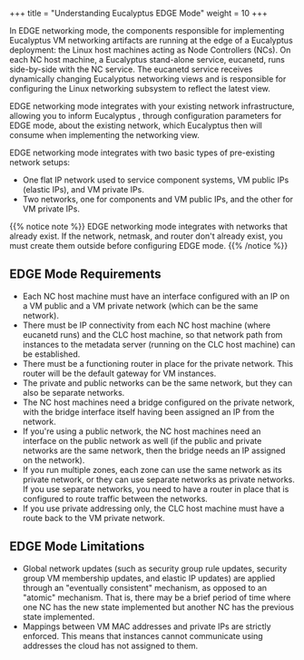 +++
title = "Understanding Eucalyptus EDGE Mode"
weight = 10
+++

In EDGE networking mode, the components responsible for implementing Eucalyptus VM networking artifacts are running at the edge of a Eucalyptus deployment: the Linux host machines acting as Node Controllers (NCs). On each NC host machine, a Eucalyptus stand-alone service, eucanetd, runs side-by-side with the NC service. The eucanetd service receives dynamically changing Eucalyptus networking views and is responsible for configuring the Linux networking subsystem to reflect the latest view. 

EDGE networking mode integrates with your existing network infrastructure, allowing you to inform Eucalyptus , through configuration parameters for EDGE mode, about the existing network, which Eucalyptus then will consume when implementing the networking view. 

EDGE networking mode integrates with two basic types of pre-existing network setups: 



* One flat IP network used to service component systems, VM public IPs (elastic IPs), and VM private IPs. 
* Two networks, one for components and VM public IPs, and the other for VM private IPs. 

{{% notice note %}}
EDGE networking mode integrates with networks that already exist. If the network, netmask, and router don't already exist, you must create them outside before configuring EDGE mode. 
{{% /notice %}}

## EDGE Mode Requirements


* Each NC host machine must have an interface configured with an IP on a VM public and a VM private network (which can be the same network). 
* There must be IP connectivity from each NC host machine (where eucanetd runs) and the CLC host machine, so that network path from instances to the metadata server (running on the CLC host machine) can be established. 
* There must be a functioning router in place for the private network. This router will be the default gateway for VM instances. 
* The private and public networks can be the same network, but they can also be separate networks. 
* The NC host machines need a bridge configured on the private network, with the bridge interface itself having been assigned an IP from the network. 
* If you're using a public network, the NC host machines need an interface on the public network as well (if the public and private networks are the same network, then the bridge needs an IP assigned on the network). 
* If you run multiple zones, each zone can use the same network as its private network, or they can use separate networks as private networks. If you use separate networks, you need to have a router in place that is configured to route traffic between the networks. 
* If you use private addressing only, the CLC host machine must have a route back to the VM private network. 

## EDGE Mode Limitations


* Global network updates (such as security group rule updates, security group VM membership updates, and elastic IP updates) are applied through an "eventually consistent" mechanism, as opposed to an "atomic" mechanism. That is, there may be a brief period of time where one NC has the new state implemented but another NC has the previous state implemented. 
* Mappings between VM MAC addresses and private IPs are strictly enforced. This means that instances cannot communicate using addresses the cloud has not assigned to them. 
